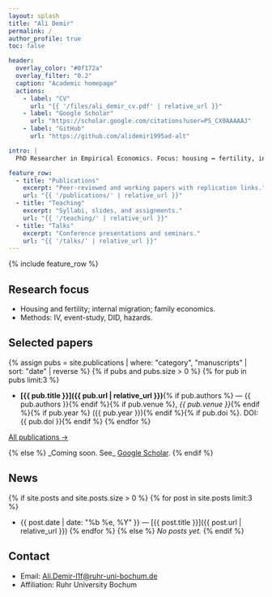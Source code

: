 ```yaml
---
layout: splash
title: "Ali Demir"
permalink: /
author_profile: true
toc: false

header:
  overlay_color: "#0f172a"
  overlay_filter: "0.2"
  caption: "Academic homepage"
  actions:
    - label: "CV"
      url: "{{ '/files/ali_demir_cv.pdf' | relative_url }}"
    - label: "Google Scholar"
      url: "https://scholar.google.com/citations?user=PS_CX0AAAAAJ"
    - label: "GitHub"
      url: "https://github.com/alidemir1995ad-alt"

intro: |
  PhD Researcher in Empirical Economics. Focus: housing ↔ fertility, internal migration, family economics.

feature_row:
  - title: "Publications"
    excerpt: "Peer-reviewed and working papers with replication links."
    url: "{{ '/publications/' | relative_url }}"
  - title: "Teaching"
    excerpt: "Syllabi, slides, and assignments."
    url: "{{ '/teaching/' | relative_url }}"
  - title: "Talks"
    excerpt: "Conference presentations and seminars."
    url: "{{ '/talks/' | relative_url }}"
---
```


{% include feature_row %}

## Research focus
- Housing and fertility; internal migration; family economics.
- Methods: IV, event-study, DID, hazards.

## Selected papers
{% assign pubs = site.publications | where: "category", "manuscripts" | sort: "date" | reverse %}
{% if pubs and pubs.size > 0 %}
{% for pub in pubs limit:3 %}
- **[{{ pub.title }}]({{ pub.url | relative_url }})**{% if pub.authors %} — {{ pub.authors }}{% endif %}{% if pub.venue %}, _{{ pub.venue }}_{% endif %}{% if pub.year %} ({{ pub.year }}){% endif %}{% if pub.doi %}. DOI: {{ pub.doi }}{% endif %}
{% endfor %}
<p><a class="btn btn--primary btn--small" href="{{ '/publications/' | relative_url }}">All publications →</a></p>
{% else %}
_Coming soon. See_ <a href="https://scholar.google.com/citations?user=PS_CX0AAAAAJ">Google Scholar</a>.
{% endif %}

## News
{% if site.posts and site.posts.size > 0 %}
{% for post in site.posts limit:3 %}
- {{ post.date | date: "%b %e, %Y" }} — [{{ post.title }}]({{ post.url | relative_url }})
{% endfor %}
{% else %}
_No posts yet._
{% endif %}

## Contact
- Email: <a href="mailto:Ali.Demir-l1f@ruhr-uni-bochum.de">Ali.Demir-l1f@ruhr-uni-bochum.de</a>
- Affiliation: Ruhr University Bochum
